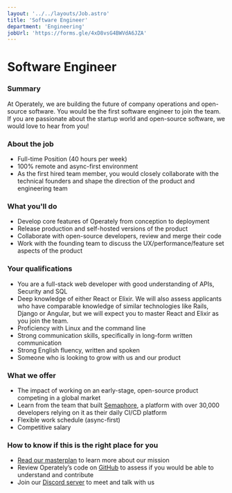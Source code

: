 ```yaml
---
layout: '../../layouts/Job.astro'
title: 'Software Engineer'
department: 'Engineering'
jobUrl: 'https://forms.gle/4xD8vsG4BWVdA6JZA'
---
```


# Software Engineer

### Summary

At Operately, we are building the future of company operations and open-source software. You would be the first software engineer to join the team. If you are passionate about the startup world and open-source software, we would love to hear from you!

### About the job

- Full-time Position (40 hours per week)
- 100% remote and async-first environment
- As <span class="italic">the first hired team member</span>, you would closely collaborate with the technical founders and shape the direction of the product and engineering team

### What you'll do

- Develop core features of Operately from conception to deployment
- Release production and self-hosted versions of the product
- Collaborate with open-source developers, review and merge their code
- Work with the founding team to discuss the UX/performance/feature set aspects of the product

### Your qualifications

- You are a full-stack web developer with good understanding of APIs, Security and SQL
- Deep knowledge of either React or Elixir. We will also assess applicants who have comparable knowledge of similar technologies like Rails, Django or Angular, but we will expect you to master React and Elixir as you join the team.
- Proficiency with Linux and the command line
- Strong communication skills, specifically in long-form written communication
- Strong English fluency, written and spoken
- Someone who is looking to grow with us and our product

### What we offer

- The impact of working on an early-stage, open-source product competing in a global market
- Learn from the team that built <a href="https://semaphoreci.com">Semaphore</a>, a platform with over 30,000 developers relying on it as their daily CI/CD platform
- Flexible work schedule (async-first)
 - Competitive salary

### How to know if this is the right place for you

- [Read our masterplan](/masterplan) to learn more about our mission
- Review Operately’s code on [GitHub](https://github.com/operately/operately) to assess if you would be able to understand and contribute
- Join our [Discord server](https://discord.com/invite/2ngnragJYV) to meet and talk with us
  